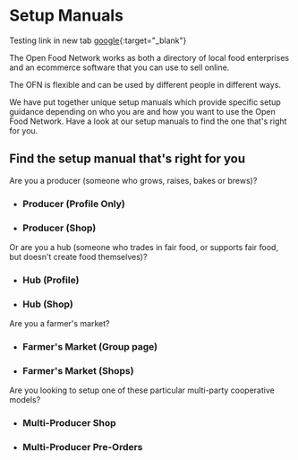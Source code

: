 # Setup Manuals

Testing link in new tab [google](https://www.google.com){:target="_blank"}

The Open Food Network works as both a directory of local food enterprises and an ecommerce software that you can use to sell online.

The OFN is flexible and can be used by different people in different ways.

We have put together unique setup manuals which provide specific setup guidance depending on who you are and how you want to use the Open Food Network. Have a look at our setup manuals to find the one that's right for you.

## Find the setup manual that's right for you

Are you a producer \(someone who grows, raises, bakes or brews\)?

* ### Producer \(Profile Only\)
* ### Producer \(Shop\)

Or are you a hub \(someone who trades in fair food, or supports fair food, but doesn't create food themselves\)?

* ### Hub \(Profile\)
* ### Hub \(Shop\)

Are you a farmer's market?

* ### Farmer's Market \(Group page\)
* ### Farmer's Market \(Shops\)

Are you looking to setup one of these particular multi-party cooperative models?

* ### Multi-Producer Shop
* ### Multi-Producer Pre-Orders



